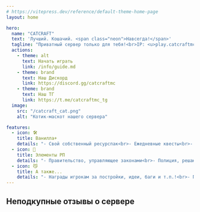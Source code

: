 ```yaml
---
# https://vitepress.dev/reference/default-theme-home-page
layout: home

hero:
  name: "CATCRAFT"
  text: 'Лучший. Кошачий. <span class="neon">Навсегда!</span>'
  tagline: "Приватный сервер только для тебя!<br>IP: <u>play.catcraftmc.ru</u>"
  actions:
    - theme: alt
      text: Начать играть
      link: /info/guide.md
    - theme: brand
      text: Наш Дискорд
      link: https://discord.gg/catcraftmc
    - theme: brand
      text: Наш ТГ
      link: https://t.me/catcraftmc_tg
  image:
    src: "/catcraft_cat.png"
    alt: "Котик-маскот нашего сервера"

features:
  - icon: 🛠️
    title: Ванилла+
    details: "- Свой собственный ресурспак<br>- Ежедневные квесты<br>- 1000+ достижений<br>- Кастомная рыбалка<br>- Ребалансы ванильных механик<br>"
  - icon: 🌇
    title: Элементы РП
    details: "- Правительство, управляющее законами<br>- Полиция, решающая репорты<br>- Экономика в АРах!"
  - icon: 😼
    title: А также...
    details: "- Награды игрокам за постройки, идеи, баги и т.п.!<br>- Партнёрство с Ютуберами и Стримерами!<br>- И просто лучшее коммьюнити во всём РуМайне!"
---
```


## Неподкупные отзывы о сервере

<Reviews />

<!-- 472625935abdbe3d4fd7a9d704a38b3cc7173349 -->